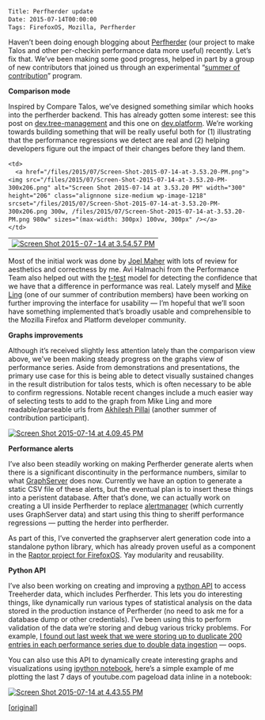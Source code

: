     Title: Perfherder update
    Date: 2015-07-14T00:00:00
    Tags: FirefoxOS, Mozilla, Perfherder


Haven&#8217;t been doing enough blogging about [Perfherder][1] (our project to make Talos and other per-checkin performance data more useful) recently. Let&#8217;s fix that. We&#8217;ve been making some good progress, helped in part by a group of new contributors that joined us through an experimental &#8220;[summer of contribution][2]&#8221; program.

**Comparison mode**

Inspired by Compare Talos, we&#8217;ve designed something similar which hooks into the perfherder backend. This has already gotten some interest: see this post on [dev.tree-management][3] and this one on [dev.platform][4]. We&#8217;re working towards building something that will be really useful both for (1) illustrating that the performance regressions we detect are real and (2) helping developers figure out the impact of their changes before they land them.

<table>
  <tr>
    <td>
      <a href="/files/2015/07/Screen-Shot-2015-07-14-at-3.54.57-PM.png"><img src="/files/2015/07/Screen-Shot-2015-07-14-at-3.54.57-PM-300x207.png" alt="Screen Shot 2015-07-14 at 3.54.57 PM" width="300" height="207" class="alignnone size-medium wp-image-1219" srcset="/files/2015/07/Screen-Shot-2015-07-14-at-3.54.57-PM-300x207.png 300w, /files/2015/07/Screen-Shot-2015-07-14-at-3.54.57-PM.png 980w" sizes="(max-width: 300px) 100vw, 300px" /></a>
    </td>
    
    <td>
      <a href="/files/2015/07/Screen-Shot-2015-07-14-at-3.53.20-PM.png"><img src="/files/2015/07/Screen-Shot-2015-07-14-at-3.53.20-PM-300x206.png" alt="Screen Shot 2015-07-14 at 3.53.20 PM" width="300" height="206" class="alignnone size-medium wp-image-1218" srcset="/files/2015/07/Screen-Shot-2015-07-14-at-3.53.20-PM-300x206.png 300w, /files/2015/07/Screen-Shot-2015-07-14-at-3.53.20-PM.png 980w" sizes="(max-width: 300px) 100vw, 300px" /></a>
    </td>
  </tr>
</table>

Most of the initial work was done by [Joel Maher][5] with lots of review for aesthetics and correctness by me. Avi Halmachi from the Performance Team also helped out with the [t-test][6] model for detecting the confidence that we have that a difference in performance was real. Lately myself and [Mike Ling][7] (one of our summer of contribution members) have been working on further improving the interface for usability &#8212; I&#8217;m hopeful that we&#8217;ll soon have something implemented that&#8217;s broadly usable and comprehensible to the Mozilla Firefox and Platform developer community.

**Graphs improvements**

Although it&#8217;s received slightly less attention lately than the comparison view above, we&#8217;ve been making steady progress on the graphs view of performance series. Aside from demonstrations and presentations, the primary use case for this is being able to detect visually sustained changes in the result distribution for talos tests, which is often necessary to be able to confirm regressions. Notable recent changes include a much easier way of selecting tests to add to the graph from Mike Ling and more readable/parseable urls from [Akhilesh Pillai][8] (another summer of contribution participant). 

[<img src="/files/2015/07/Screen-Shot-2015-07-14-at-4.09.45-PM-300x174.png" alt="Screen Shot 2015-07-14 at 4.09.45 PM" width="300" height="174" class="alignnone size-medium wp-image-1221" srcset="/files/2015/07/Screen-Shot-2015-07-14-at-4.09.45-PM-300x174.png 300w, /files/2015/07/Screen-Shot-2015-07-14-at-4.09.45-PM-1024x595.png 1024w, /files/2015/07/Screen-Shot-2015-07-14-at-4.09.45-PM.png 1130w" sizes="(max-width: 300px) 100vw, 300px" />][9]

**Performance alerts**

I&#8217;ve also been steadily working on making Perfherder generate alerts when there is a significant discontinuity in the performance numbers, similar to what [GraphServer][10] does now. Currently we have an option to generate a static CSV file of these alerts, but the eventual plan is to insert these things into a peristent database. After that&#8217;s done, we can actually work on creating a UI inside Perfherder to replace [alertmanager][11] (which currently uses GraphServer data) and start using this thing to sheriff performance regressions &#8212; putting the herder into perfherder.

As part of this, I&#8217;ve converted the graphserver alert generation code into a standalone python library, which has already proven useful as a component in the [Raptor project for FirefoxOS][12]. Yay modularity and reusability.

**Python API**

I&#8217;ve also been working on creating and improving a [python API][13] to access Treeherder data, which includes Perfherder. This lets you do interesting things, like dynamically run various types of statistical analysis on the data stored in the production instance of Perfherder (no need to ask me for a database dump or other credentials). I&#8217;ve been using this to perform validation of the data we&#8217;re storing and debug various tricky problems. For example, [I found out last week that we were storing up to duplicate 200 entries in each performance series due to double data ingestion][14] &#8212; oops. 

You can also use this API to dynamically create interesting graphs and visualizations using [ipython notebook][15], here&#8217;s a simple example of me plotting the last 7 days of youtube.com pageload data inline in a notebook:

[<img src="/files/2015/07/Screen-Shot-2015-07-14-at-4.43.55-PM-300x224.png" alt="Screen Shot 2015-07-14 at 4.43.55 PM" width="300" height="224" class="alignnone size-medium wp-image-1224" srcset="/files/2015/07/Screen-Shot-2015-07-14-at-4.43.55-PM-300x224.png 300w, /files/2015/07/Screen-Shot-2015-07-14-at-4.43.55-PM.png 842w" sizes="(max-width: 300px) 100vw, 300px" />][16]

[[original][17]]

 [1]: https://wiki.mozilla.org/Auto-tools/Projects/Perfherder
 [2]: https://elvis314.wordpress.com/2015/06/09/please-welcome-the-dashboard-hacker-team/
 [3]: https://groups.google.com/d/msg/mozilla.dev.tree-management/IUmMuY8b52A/Asne1cW0I8EJ
 [4]: https://groups.google.com/d/msg/mozilla.dev.platform/PaJFBtvc3Vg/BvX-pFlsAkoJ
 [5]: https://elvis314.wordpress.com/
 [6]: https://en.wikipedia.org/wiki/Student's_t-test
 [7]: https://github.com/MikeLing
 [8]: https://github.com/akhileshpillai
 [9]: /files/2015/07/Screen-Shot-2015-07-14-at-4.09.45-PM.png
 [10]: http://graphs.mozilla.org
 [11]: http://alertmanager.allizom.org:8080/alerts.html#
 [12]: https://hacks.mozilla.org/2015/06/performance-testing-firefox-os-with-raptor/
 [13]: http://treeherder.readthedocs.org/retrieving_data.html#python-client
 [14]: https://bugzilla.mozilla.org/show_bug.cgi?id=1182282
 [15]: http://wrla.ch/blog/2014/04/pycon-2014-impressions-ipython-notebook-is-the-future-more/
 [16]: /files/2015/07/Screen-Shot-2015-07-14-at-4.43.55-PM.png
 [17]: http://nbviewer.ipython.org/url/wrla.ch/blog/wp-content/uploads/2015/07/perfherder-api.ipynb